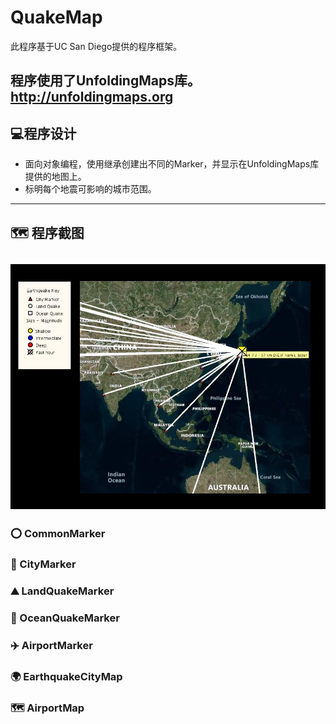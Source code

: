 # QuakeMap

此程序基于UC San Diego提供的程序框架。

程序使用了UnfoldingMaps库。
http://unfoldingmaps.org
---



## 💻程序设计
- 面向对象编程，使用继承创建出不同的Marker，并显示在UnfoldingMaps库提供的地图上。
- 标明每个地震可影响的城市范围。

---

## 🗺️ 程序截图
![](https://github.com/xuanhe95/QuakeMap/blob/main/JapanQuake.jpeg?raw=true)
---

### ⭕️ CommonMarker
### 🌆 CityMarker
### ⛰️ LandQuakeMarker
### 🌊 OceanQuakeMarker
### ✈️ AirportMarker
### 🌍 EarthquakeCityMap
### 🗺 AirportMap
